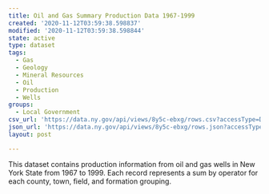 ```yaml
---
title: Oil and Gas Summary Production Data 1967-1999
created: '2020-11-12T03:59:38.598837'
modified: '2020-11-12T03:59:38.598844'
state: active
type: dataset
tags:
  - Gas
  - Geology
  - Mineral Resources
  - Oil
  - Production
  - Wells
groups:
  - Local Government
csv_url: 'https://data.ny.gov/api/views/8y5c-ebxg/rows.csv?accessType=DOWNLOAD'
json_url: 'https://data.ny.gov/api/views/8y5c-ebxg/rows.json?accessType=DOWNLOAD'
layout: post

---
```

This dataset contains production information from oil and gas wells in New York State from 1967 to 1999. Each record represents a sum by operator for each county, town, field, and formation grouping.
